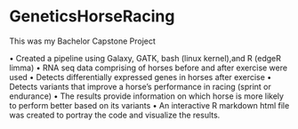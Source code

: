 # GeneticsHorseRacing

This was my Bachelor Capstone Project

• Created a pipeline using Galaxy, GATK, bash (linux kernel),and R (edgeR limma)
• RNA seq data comprising of horses before and after exercise were used
• Detects differentially expressed genes in horses after exercise
• Detects variants that improve a horse’s performance in racing (sprint or endurance)
• The results provide information on which horse is more likely to perform better based on its variants
• An interactive R markdown html file was created to portray the code and visualize the results.
